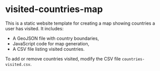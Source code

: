 # visited-countries-map

This is a static website template for creating a map showing countries a user has visited. It includes:

- A GeoJSON file with country boundaries,
- JavaScript code for map generation,
- A CSV file listing visited countries.

To add or remove countries visited, modify the CSV file `countries-visited.csv`.
